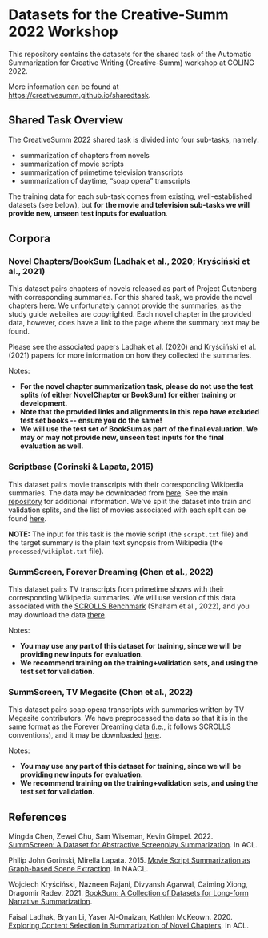 # Datasets for the Creative-Summ 2022 Workshop
This repository contains the datasets for the shared task of the Automatic Summarization for Creative Writing (Creative-Summ) workshop at COLING 2022.

More information can be found at https://creativesumm.github.io/sharedtask.

## Shared Task Overview
The CreativeSumm 2022 shared task is divided into four sub-tasks, namely:

- summarization of chapters from novels
- summarization of movie scripts
- summarization of primetime television transcripts
- summarization of daytime, “soap opera” transcripts

The training data for each sub-task comes from existing, well-established datasets (see below), but **for the movie and television sub-tasks we will provide new, unseen test inputs for evaluation**.


## Corpora

### Novel Chapters/BookSum (Ladhak et al., 2020; Kryściński et al., 2021)
This dataset pairs chapters of novels released as part of Project Gutenberg with corresponding summaries. For this shared task, we provide the novel chapters
[here](https://github.com/fladhak/creative-summ-data/tree/main/booksum). We unfortunately cannot provide the summaries, as the study guide websites are copyrighted. Each novel chapter in the provided data, however, does have a link to the page where the summary text may be found.

Please see the associated papers Ladhak et al. (2020) and Kryściński et al. (2021) papers for more information on how they collected the summaries.

Notes:
- **For the novel chapter summarization task, please do not use the test splits (of either NovelChapter or BookSum) for either training or development.**
- **Note that the provided links and alignments in this repo have excluded test set books -- ensure you do the same!**
- **We will use the test set of BookSum as part of the final evaluation. We may or may not provide new, unseen test inputs for the final evaluation as well.**

### Scriptbase (Gorinski & Lapata, 2015)
This dataset pairs movie transcripts with their corresponding Wikipedia summaries. The data may be downloaded from [here](https://github.com/EdinburghNLP/scriptbase/tree/master/scriptbase_alpha). See the main [repository](https://github.com/EdinburghNLP/scriptbase) for additional information. We've split the dataset into train and validation splits, and the list of movies associated with each split can be found [here](https://github.com/fladhak/creative-summ-data/tree/main/scriptbase_splits). 

**NOTE:** The input for this task is the movie script (the `script.txt` file) and the target summary is the plain text synopsis from Wikipedia (the `processed/wikiplot.txt` file).

### SummScreen, Forever Dreaming (Chen et al., 2022)
This dataset pairs TV transcripts from primetime shows with their corresponding Wikipedia summaries. We will use version of this data associated with the [SCROLLS Benchmark](https://www.scrolls-benchmark.com/) (Shaham et al., 2022), and you may download the data [there](https://www.scrolls-benchmark.com/tasks).

Notes:
- **You may use any part of this dataset for training, since we will be providing new inputs for evaluation.**
- **We recommend training on the training+validation sets, and using the test set for validation.**

### SummScreen, TV Megasite (Chen et al., 2022)
This dataset pairs soap opera transcripts with summaries written by TV Megasite contributors. We have preprocessed the data so that it is in the same format as the Forever Dreaming data (i.e., it follows SCROLLS conventions), and it may be downloaded [here](https://drive.google.com/file/d/1aRrBJ_cto0OAOX7Eb1ouZD5IIdFGVtdI/view?usp=sharing).

Notes:
- **You may use any part of this dataset for training, since we will be providing new inputs for evaluation.**
- **We recommend training on the training+validation sets, and using the test set for validation.**

## References
Mingda Chen, Zewei Chu, Sam Wiseman, Kevin Gimpel. 2022. [SummScreen: A Dataset for Abstractive Screenplay Summarization](https://aclanthology.org/N15-1113/). In ACL.

Philip John Gorinski, Mirella Lapata. 2015. [Movie Script Summarization as Graph-based Scene Extraction](https://aclanthology.org/N15-1113/). In NAACL.

Wojciech Kryściński, Nazneen Rajani, Divyansh Agarwal, Caiming Xiong, Dragomir Radev. 2021. [BookSum: A Collection of Datasets for Long-form Narrative Summarization](https://arxiv.org/pdf/2105.08209.pdf).

Faisal Ladhak, Bryan Li, Yaser Al-Onaizan, Kathlen McKeown. 2020. [Exploring Content Selection in Summarization of Novel Chapters](https://aclanthology.org/2020.acl-main.453/). In ACL.
